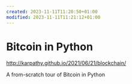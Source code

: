 ```yaml
---
created: 2023-11-11T11:20:50+01:00
modified: 2023-11-11T11:21:12+01:00
---
```


# Bitcoin in Python

http://karpathy.github.io/2021/06/21/blockchain/

A from-scratch tour of Bitcoin in Python
